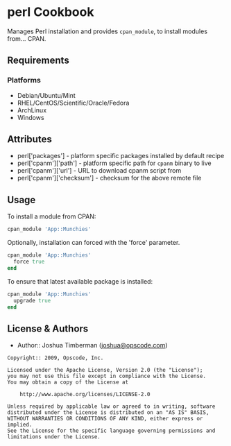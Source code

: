 perl Cookbook
=============
Manages Perl installation and provides `cpan_module`, to install modules from... CPAN.


Requirements
------------
### Platforms
- Debian/Ubuntu/Mint
- RHEL/CentOS/Scientific/Oracle/Fedora
- ArchLinux
- Windows


Attributes
----------
- perl\['packages'\] - platform specific packages installed by default recipe
- perl\['cpanm'\]\['path'\] - platform specific path for `cpanm` binary to live
- perl\['cpanm'\]\['url'\] - URL to download cpanm script from
- perl\['cpanm'\]\['checksum'\] - checksum for the above remote file


Usage
-----
To install a module from CPAN:

```ruby
cpan_module 'App::Munchies'
```

Optionally, installation can forced with the 'force' parameter.

```ruby
cpan_module 'App::Munchies'
  force true
end
```

To ensure that latest available package is installed:

```ruby
cpan_module 'App::Munchies'
  upgrade true
end
```

License & Authors
-----------------
- Author:: Joshua Timberman (<joshua@opscode.com>)

```text
Copyright:: 2009, Opscode, Inc.

Licensed under the Apache License, Version 2.0 (the "License");
you may not use this file except in compliance with the License.
You may obtain a copy of the License at

    http://www.apache.org/licenses/LICENSE-2.0

Unless required by applicable law or agreed to in writing, software
distributed under the License is distributed on an "AS IS" BASIS,
WITHOUT WARRANTIES OR CONDITIONS OF ANY KIND, either express or implied.
See the License for the specific language governing permissions and
limitations under the License.
```
